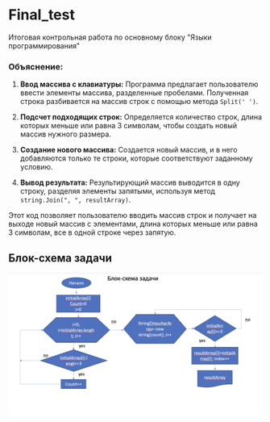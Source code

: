 # Final_test
Итоговая контрольная работа по основному блоку "Языки программирования"

### Объяснение:

1. **Ввод массива с клавиатуры:** Программа предлагает пользователю ввести элементы массива, разделенные пробелами. Полученная строка разбивается на массив строк с помощью метода `Split(' ')`.

2. **Подсчет подходящих строк:** Определяется количество строк, длина которых меньше или равна 3 символам, чтобы создать новый массив нужного размера.

3. **Создание нового массива:** Создается новый массив, и в него добавляются только те строки, которые соответствуют заданному условию.

4. **Вывод результата:** Результирующий массив выводится в одну строку, разделяя элементы запятыми, используя метод `string.Join(", ", resultArray)`.

Этот код позволяет пользователю вводить массив строк и получает на выходе новый массив с элементами, длина которых меньше или равна 3 символам, все в одной строке через запятую.

## Блок-схема задачи

![Блок-схема](Блок-Схема.png)